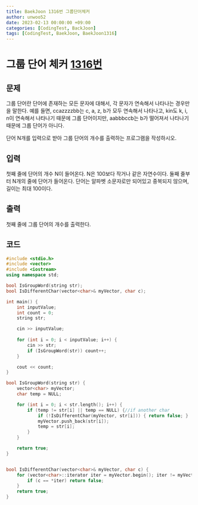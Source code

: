 ```yaml
---
title: BaekJoon 1316번 그룹단어체커
author: unwoo52
date: 2023-02-13 00:00:00 +09:00
categories: [CodingTest, BackJoon]
tags: [CodingTest, BaekJoon, BaekJoon1316]
---
```



# 그룹 단어 체커 [1316번](https://www.acmicpc.net/problem/1316)


## 문제

그룹 단어란 단어에 존재하는 모든 문자에 대해서, 각 문자가 연속해서 나타나는 경우만을 말한다. 예를 들면, ccazzzzbb는 c, a, z, b가 모두 연속해서 나타나고, kin도 k, i, n이 연속해서 나타나기 때문에 그룹 단어이지만, aabbbccb는 b가 떨어져서 나타나기 때문에 그룹 단어가 아니다.

단어 N개를 입력으로 받아 그룹 단어의 개수를 출력하는 프로그램을 작성하시오.

## 입력

첫째 줄에 단어의 개수 N이 들어온다. N은 100보다 작거나 같은 자연수이다. 둘째 줄부터 N개의 줄에 단어가 들어온다. 단어는 알파벳 소문자로만 되어있고 중복되지 않으며, 길이는 최대 100이다.

## 출력

첫째 줄에 그룹 단어의 개수를 출력한다.

## 코드

```cpp
#include <stdio.h>
#include <vector>
#include <iostream>
using namespace std;

bool IsGroupWord(string str);
bool IsDifferentChar(vector<char>& myVector, char c);

int main() {
    int inputValue;
    int count = 0;
    string str;

    cin >> inputValue;
    
    for (int i = 0; i < inputValue; i++) {
        cin >> str;
        if (IsGroupWord(str)) count++;
    }

    cout << count;
}

bool IsGroupWord(string str) {
    vector<char> myVector;
    char temp = NULL;

    for (int i = 0; i < str.length(); i++) {
        if (temp != str[i] || temp == NULL) {//if another char
            if (!IsDifferentChar(myVector, str[i])) { return false; }
            myVector.push_back(str[i]);
            temp = str[i];
        }
    }

    return true;
}


bool IsDifferentChar(vector<char>& myVector, char c) {
    for (vector<char>::iterator iter = myVector.begin(); iter != myVector.end(); iter++) {
        if (c == *iter) return false;
    }
    return true;
}
```
